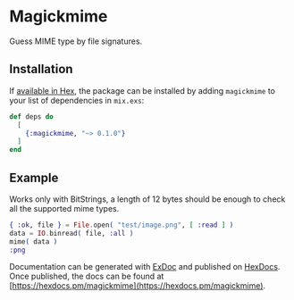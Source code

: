 # Magickmime

Guess MIME type by file signatures.

## Installation

If [available in Hex](https://hex.pm/docs/publish), the package can be installed
by adding `magickmime` to your list of dependencies in `mix.exs`:

```elixir
def deps do
  [
    {:magickmime, "~> 0.1.0"}
  ]
end
```


## Example

Works only with BitStrings, a length of 12 bytes should be enough to check all the supported mime types.

```elixir
{ :ok, file } = File.open( "test/image.png", [ :read ] )
data = IO.binread( file, :all )
mime( data )
:png
```

Documentation can be generated with [ExDoc](https://github.com/elixir-lang/ex_doc)
and published on [HexDocs](https://hexdocs.pm). Once published, the docs can
be found at [https://hexdocs.pm/magickmime](https://hexdocs.pm/magickmime).

